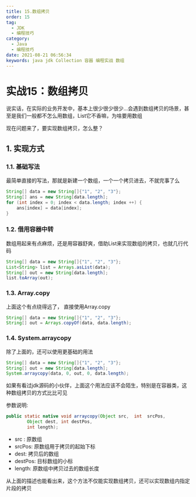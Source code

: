 ```yaml
---
title: 15.数组拷贝
order: 15
tag:
  - JDK
  - 编程技巧
category:
  - Java
  - 编程技巧
date: 2021-08-21 06:56:34
keywords: java jdk Collection 容器 编程实战 数组
---
```



# 实战15：数组拷贝

说实话，在实际的业务开发中，基本上很少很少很少...会遇到数组拷贝的场景，甚至是我们一般都不怎么用数组，List它不香嘛，为啥要用数组

现在问题来了，要实现数组拷贝，怎么整？

<!-- more -->

## 1. 实现方式

### 1.1. 基础写法

最简单直接的写法，那就是新建一个数组，一个一个拷贝进去，不就完事了么

```java
String[] data = new String[]{"1", "2", "3"};
String[] ans = new String[data.length];
for (int index = 0; index < data.length; index ++) {
    ans[index] = data[index];
}
```


### 1.2. 借用容器中转

数组用起来有点麻烦，还是用容器舒爽，借助List来实现数组的拷贝，也就几行代码

```java
String[] data = new String[]{"1", "2", "3"};
List<String> list = Arrays.asList(data);
String[] out = new String[data.length];
list.toArray(out);
```

### 1.3. Array.copy

上面这个有点绕得远了， 直接使用Array.copy

```java
String[] data = new String[]{"1", "2", "3"};
String[] out = Arrays.copyOf(data, data.length);
```

### 1.4. System.arraycopy

除了上面的，还可以使用更基础的用法

```java
String[] data = new String[]{"1", "2", "3"};
String[] out = new String[data.length];
System.arraycopy(data, 0, out, 0, data.length);
```

如果有看过jdk源码的小伙伴，上面这个用法应该不会陌生，特别是在容器类，这种数组拷贝的方式比比可见

参数说明:

```java
public static native void arraycopy(Object src,  int  srcPos,
        Object dest, int destPos,
        int length);
```

- src : 原数组
- srcPos: 原数组用于拷贝的起始下标
- dest: 拷贝后的数组
- destPos: 目标数组的小标
- length: 原数组中拷贝过去的数组长度


从上面的描述也能看出来，这个方法不仅能实现数组拷贝，还可以实现数组内指定片段的拷贝


